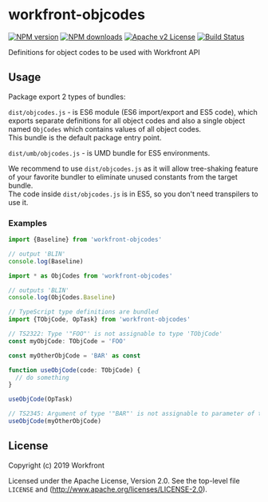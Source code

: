 # workfront-objcodes

[![NPM version][npm-version-image]][npm-url] [![NPM downloads][npm-downloads-image]][npm-url] [![Apache v2 License][license-image]][license-url] [![Build Status][travis-image]][travis-url]

Definitions for object codes to be used with Workfront API

## Usage

Package export 2 types of bundles:

 `dist/objcodes.js` - is ES6 module (ES6 import/export and ES5 code), which exports separate definitions for all object codes and also a single object named `ObjCodes` which contains values of all object codes.  
 This bundle is the default package entry point.
 
`dist/umb/objcodes.js` - is UMD bundle for ES5 environments.

We recommend to use `dist/objcodes.js` as it will allow tree-shaking feature of your favorite bundler to eliminate unused constants from the target bundle.  
The code inside `dist/objcodes.js` is in ES5, so you don't need transpilers to use it.


### Examples

```javascript
import {Baseline} from 'workfront-objcodes'

// output 'BLIN'
console.log(Baseline)
```

```javascript
import * as ObjCodes from 'workfront-objcodes'

// outputs 'BLIN'
console.log(ObjCodes.Baseline)
```

```typescript
// TypeScript type definitions are bundled
import {TObjCode, OpTask} from 'workfront-objcodes'

// TS2322: Type '"FOO"' is not assignable to type 'TObjCode' 
const myObjCode: TObjCode = 'FOO'

const myOtherObjCode = 'BAR' as const

function useObjCode(code: TObjCode) {
  // do something
}

useObjCode(OpTask)

// TS2345: Argument of type '"BAR"' is not assignable to parameter of type 'TObjCode'
useObjCode(myOtherObjCode)
```


## License

Copyright (c) 2019 Workfront

Licensed under the Apache License, Version 2.0.
See the top-level file `LICENSE` and
(http://www.apache.org/licenses/LICENSE-2.0).


[license-image]: http://img.shields.io/badge/license-APv2-blue.svg?style=flat
[license-url]: LICENSE

[npm-url]: https://www.npmjs.org/package/workfront-objcodes
[npm-version-image]: https://img.shields.io/npm/v/workfront-objcodes.svg?style=flat
[npm-downloads-image]: https://img.shields.io/npm/dm/workfront-objcodes.svg?style=flat

[travis-url]: https://travis-ci.org/Workfront/workfront-objcodes
[travis-image]: https://img.shields.io/travis/Workfront/workfront-objcodes.svg?style=flat
